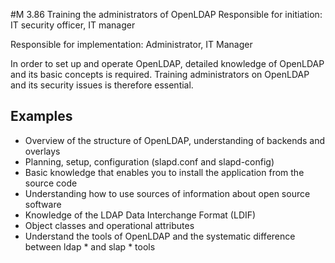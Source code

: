 #M 3.86 Training the administrators of OpenLDAP
Responsible for initiation: IT security officer, IT manager

Responsible for implementation: Administrator, IT Manager

In order to set up and operate OpenLDAP, detailed knowledge of OpenLDAP and its basic concepts is required. Training administrators on OpenLDAP and its security issues is therefore essential.



## Examples 
* Overview of the structure of OpenLDAP, understanding of backends and overlays
* Planning, setup, configuration (slapd.conf and slapd-config)
* Basic knowledge that enables you to install the application from the source code
* Understanding how to use sources of information about open source software
* Knowledge of the LDAP Data Interchange Format (LDIF)
* Object classes and operational attributes
* Understand the tools of OpenLDAP and the systematic difference between ldap * and slap * tools




